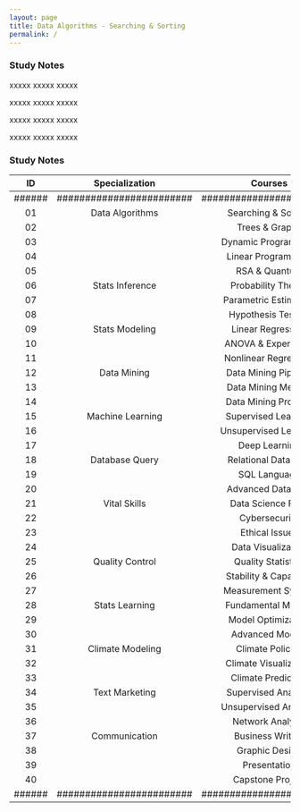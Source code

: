 ```yaml
---
layout: page
title: Data Algorithms - Searching & Sorting
permalink: /
---
```


<h3>Study Notes</h3>

xxxxx xxxxx xxxxx

xxxxx xxxxx xxxxx

xxxxx xxxxx xxxxx

xxxxx xxxxx xxxxx

<h3>Study Notes</h3>

| ID  | Specialization      | Courses                   | Link   |
|:---:|:-------------------:|:-------------------------:|:------:|
|######|########################|########################|######|
| 01  | Data Algorithms     | Searching & Sorting       | [Link] |
| 02  |       | Trees & Graphs            | [Link] |
| 03  |       | Dynamic Programming       | [Link] |
| 04  |       | Linear Programming        | [Link] |
| 05  |       | RSA & Quantum             | [Link] |
| 06  | Stats Inference     | Probability Theory        | [Link] |
| 07  |        | Parametric Estimation     | [Link] |
| 08  |        | Hypothesis Testing        | [Link] |
| 09  | Stats Modeling      | Linear Regression         | [Link] |
| 10  |         | ANOVA & Experiment        | [Link] |
| 11  |         | Nonlinear Regression      | [Link] |
| 12  | Data Mining         | Data Mining Pipeline      | [Link] |
| 13  |           | Data Mining Method        | [Link] |
| 14  |           | Data Mining Projects      | [Link] |
| 15  | Machine Learning    | Supervised Learning       | [Link] |
| 16  |      | Unsupervised Learning     | [Link] |
| 17  |      | Deep Learning             | [Link] |
| 18  | Database Query      | Relational Database       | [Link] |
| 19  |        | SQL Language              | [Link] |
| 20  |        | Advanced Database         | [Link] |
| 21  | Vital Skills        | Data Science Field        | [Link] |
| 22  |          | Cybersecurity             | [Link] |
| 23  |          | Ethical Issues            | [Link] |
| 24  |          | Data Visualization        | [Link] |
| 25  | Quality Control     | Quality Statistics        | [Link] |
| 26  |       | Stability & Capability    | [Link] |
| 27  |       | Measurement System        | [Link] |
| 28  | Stats Learning      | Fundamental Models        | [Link] |
| 29  |         | Model Optimization        | [Link] |
| 30  |         | Advanced Models           | [Link] |
| 31  | Climate Modeling    | Climate Policies          | [Link] |
| 32  |      | Climate Visualization     | [Link] |
| 33  |      | Climate Prediction        | [Link] |
| 34  | Text Marketing      | Supervised Analysis       | [Link] |
| 35  |        | Unsupervised Analysis     | [Link] |
| 36  |        | Network Analysis          | [Link] |
| 37  | Communication       | Business Writing          | [Link] |
| 38  |        | Graphic Design            | [Link] |
| 39  |        | Presentation              | [Link] |
| 40  |        | Capstone Project          | [Link] |
|######|########################|########################|######|

